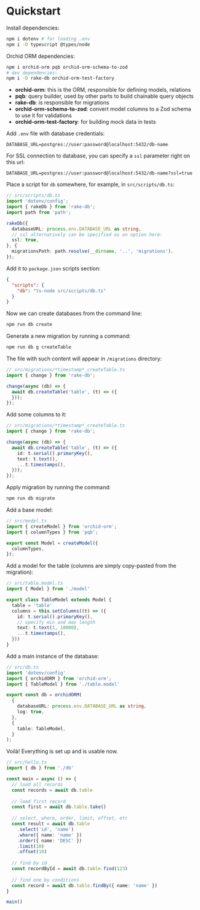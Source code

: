 # Quickstart

Install dependencies:

```sh
npm i dotenv # for loading .env
npm i -D typescript @types/node
```

Orchid ORM dependencies:

```sh
npm i orchid-orm pqb orchid-orm-schema-to-zod
# dev dependencies:
npm i -D rake-db orchid-orm-test-factory
```

- **orchid-orm**: this is the ORM, responsible for defining models, relations
- **pqb**: query builder, used by other parts to build chainable query objects
- **rake-db**: is responsible for migrations
- **orchid-orm-schema-to-zod**: convert model columns to a Zod schema to use it for validations
- **orchid-orm-test-factory**: for building mock data in tests

Add `.env` file with database credentials:

```
DATABASE_URL=postgres://user:password@localhost:5432/db-name
```

For SSL connection to database, you can specify a `ssl` parameter right on this url:

```
DATABASE_URL=postgres://user:password@localhost:5432/db-name?ssl=true
```

Place a script for `db` somewhere, for example, in `src/scripts/db.ts`:

```ts
// src/scripts/db.ts
import 'dotenv/config';
import { rakeDb } from 'rake-db';
import path from 'path';

rakeDb({
  databaseURL: process.env.DATABASE_URL as string,
  // ssl alternatively can be specified as an option here:
  ssl: true,
}, {
  migrationsPath: path.resolve(__dirname, '..', 'migrations'),
});
```

Add it to `package.json` scripts section:

```json
{
  "scripts": {
    "db": "ts-node src/scripts/db.ts"
  }
}
```

Now we can create databases from the command line:

```sh
npm run db create
```

Generate a new migration by running a command:

```sh
npm run db g createTable
```

The file with such content will appear in `/migrations` directory:

```ts
// src/migrations/*timestamp*_createTable.ts
import { change } from 'rake-db';

change(async (db) => {
  await db.createTable('table', (t) => ({
  }));
});
```

Add some columns to it:

```ts
// src/migrations/*timestamp*_createTable.ts
import { change } from 'rake-db';

change(async (db) => {
  await db.createTable('table', (t) => ({
    id: t.serial().primaryKey(),
    text: t.text(),
    ...t.timestamps(),
  }));
});
```

Apply migration by running the command:

```sh
npm run db migrate
```

Add a base model:

```ts
// src/model.ts
import { createModel } from 'orchid-orm';
import { columnTypes } from 'pqb';

export const Model = createModel({
  columnTypes,
});
```

Add a model for the table (columns are simply copy-pasted from the migration):

```ts
// src/table.model.ts
import { Model } from './model'

export class TableModel extends Model {
  table = 'table'
  columns = this.setColumns((t) => ({
    id: t.serial().primaryKey(),
    // specify min and max length
    text: t.text(1, 10000),
    ...t.timestamps(),
  }))
}
```

Add a main instance of the database:

```ts
// src/db.ts
import 'dotenv/config'
import { orchidORM } from 'orchid-orm';
import { TableModel } from './table.model'

export const db = orchidORM(
  {
    databaseURL: process.env.DATABASE_URL as string,
    log: true,
  },
  {
    table: TableModel,
  }
);
```

Voilà! Everything is set up and is usable now.

```ts
// src/hello.ts
import { db } from './db'

const main = async () => {
  // load all records
  const records = await db.table
  
  // load first record
  const first = await db.table.take()
  
  // select, where, order, limit, offset, etc
  const result = await db.table
    .select('id', 'name')
    .where({ name: 'name' })
    .order({ name: 'DESC' })
    .limit(10)
    .offset(10)
  
  // find by id
  const recordById = await db.table.find(123)
  
  // find one by conditions
  const record = await db.table.findBy({ name: 'name' })
}

main()
```
